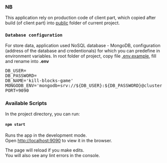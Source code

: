 ### NB

This application rely on production code of client part, which copied after build (of client part) into
[public](./public) folder of current project.

### `Database configuration`

For store data, application used NoSQL database - MongoDB, configuration (address of the database and credentionals)
for which you can predefine in environment variables.
In root folder of project, copy file [.env.example](/.env.example), fill and rename into **.env**

<pre>
DB_USER=
DB_PASSWORD=
DB_NAME='kill-blocks-game'
MONGODB_ENV='mongodb+srv://${DB_USER}:${DB_PASSWORD}@cluster0.utuct.mongodb.net/${DB_NAME}?retryWrites=true&w=majority'
PORT=9090
</pre>

### Available Scripts

In the project directory, you can run:

#### `npm start`

Runs the app in the development mode.\
Open [http://localhost:9090](http://localhost:9090) to view it in the browser.

The page will reload if you make edits.\
You will also see any lint errors in the console.
